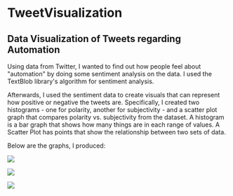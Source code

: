 # TweetVisualization
Data Visualization of Tweets regarding Automation
--

Using data from Twitter, I wanted to find out how people feel about "automation" by doing some sentiment analysis on the data. I used the TextBlob library's algorithm for sentiment analysis.

Afterwards, I used the sentiment data to create visuals that can represent how positive or negative the tweets are. Specifically, I created two histograms - one for polarity, another for subjectivity - and a scatter plot graph that compares polarity vs. subjectivity from the dataset. A histogram is a bar graph that shows how many things are in each range of values. A Scatter Plot has points that show the relationship between two sets of data. 

Below are the graphs, I produced:

![](https://user-images.githubusercontent.com/9923181/49534962-f093d780-f890-11e8-934a-9360b5a0e5d6.png)

![](https://user-images.githubusercontent.com/9923181/49534921-d22ddc00-f890-11e8-8f9c-c7c1e2428e21.png)

![](https://user-images.githubusercontent.com/9923181/49534944-e1ad2500-f890-11e8-9ea6-b9340b9c5388.png)

